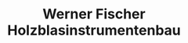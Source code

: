 ---
title: "Werner Fischer Holzblasinstrumentenbau"
url: /bremen/werner-fischer-holzblasinstrumentenbau/
shop: Instrumente
---
